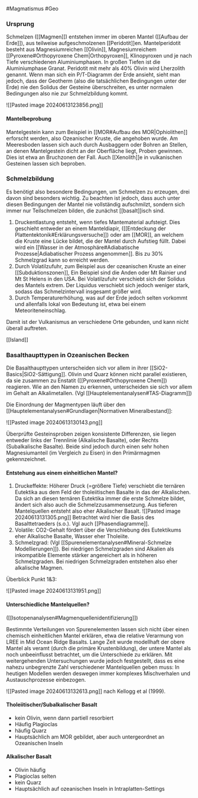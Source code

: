 #Magmatismus #Geo 

### Ursprung

Schmelzen ([[Magmen]]) entstehen immer im oberen Mantel ([[Aufbau der Erde]]), aus teilweise aufgeschmolzenen [[Peridotit]]en. Mantelperidotit besteht aus Magnesiumreichen [[Olivin]], Magnesiumreichem [[Pyroxene#Orthopyroxene Chem|Orthopyroxen]], Klinopyroxen und je nach Tiefe verschiedenen Aluminiumphasen. In großen Tiefen ist die Aluminiumphase Granat. Peridotit mit mehr als 40% Olivin wird Lherzolith genannt.
Wenn man sich ein P/T-Diagramm der Erde ansieht, sieht man jedoch, dass der Geotherm (also die tatsächlichen Bedingungen unter der Erde) nie den Solidus der Gesteine überschreiten, es unter normalen Bedingungen also nie zur Schmelzbildung kommt.

![[Pasted image 20240613123856.png]]

#### Mantelbeprobung

Mantelgestein kann zum Beispiel in [[MOR#Aufbau des MOR|Ophiolithen]] erforscht werden, also Ozeanischer Kruste, die angehoben wurde. Am Meeresboden lassen sich auch durch Ausbaggern oder Bohren an Stellen, an denen Mantelgestein dicht an der Oberfläche liegt, Proben gewinnen. Dies ist etwa an Bruchzonen der Fall. Auch [[Xenolith]]e in vulkanischen Gesteinen lassen sich beproben.

### Schmelzbildung

Es benötigt also besondere Bedingungen, um Schmelzen zu erzeugen, drei davon sind besonders wichtig. Zu beachten ist jedoch, dass auch unter diesen Bedingungen der Mantel nie vollständig aufschmilzt, sondern sich immer nur Teilschmelzen bilden, die zunächst [[basalt]]isch sind.

1. Druckentlastung entsteht, wenn tiefes Mantematerial aufsteigt. Dies geschieht entweder an einem Manteldiapir, ([[Entdeckung der Plattentektonik#Erklärungsversuche]]) oder am [[MOR]], an welchem die Kruste eine Lücke bildet, die der Mantel durch Aufstieg füllt. Dabei wird ein [[Wasser in der Atmosphäre#Adiabatische Prozesse|Adiabatischer Prozess angenommen]]. Bis zu 30% Schmelzgrad kann so erreicht werden.
2. Durch Volatilzufuhr, zum Beispiel aus der ozeanischen Kruste an einer [[Subduktionszonen]], Ein Beispiel sind die Anden oder Mt Rainier und Mt St Helens in den USA. Bei Volatilzufuhr verschiebt sich der Solidus des Mantels extrem. Der Liquidus verschiebt sich jedoch weniger stark, sodass das Schmelzintervall insgesamt größer wird.
3. Durch Temperaturerhöhung, was auf der Erde jedoch selten vorkommt und allenfalls lokal von Bedeutung ist, etwa bei einem Meteoriteneinschlag.
 
 Damit ist der Vulkanismus an verschiedene Orte gebunden, und kann nicht überall auftreten.

[[Island]]

### Basalthaupttypen in Ozeanischen Becken

Die Basalthaupttypen unterscheiden sich vor allem in ihrer [[SiO2-Basics|SiO2-Sättigung]]. Olivin und Quarz können nicht parallel existieren, da sie zusammen zu Enstatit ([[Pyroxene#Orthopyroxene Chem]]) reagieren. Wie an den Namen zu erkennen, unterscheiden sie sich vor allem im Gehalt an Alkalimetallen. (Vgl [[Hauptelementanalysen#TAS-Diagramm]])

Die Einordnung der Magmentypen läuft über den [[Hauptelementanalysen#Grundlagen|Normativen Mineralbestand]]: 

![[Pasted image 20240613130143.png]]

Überprüfte Gesteinsproben zeigen konsistente Differenzen, sie liegen entweder links der Trennlinie (Alkalische Basalte), oder Rechts (Subalkalische Basalte). Beide sind jedoch durch einen sehr hohen Magnesiumanteil (im Vergleich zu Eisen) in den Primärmagmen gekennzeichnet.

#### Entstehung aus einem einheitlichen Mantel?

1. Druckeffekte: Höherer Druck (=größere Tiefe) verschiebt die ternären Eutektika aus dem Feld der tholeiitischen Basalte in das der Alkalischen. Da sich an diesen ternären Eutektika immer die erste Schmelze bildet, ändert sich also auch die Schmelzzusammensetzung. Aus tieferen Mantelquellen entsteht also eher Alkalischer Basalt.
![[Pasted image 20240613131305.png]]
Betrachtet wird hier die Basis des Basalttetraeders (s.o.). Vgl auch [[Phasendiagramme]].
2. Volatile: CO2-Gehalt fördert über die Verschiebung des Eutektikums eher Alkalische Basalte, Wasser eher Tholeiite. 
3. Schmelzgrad: (Vgl [[Spurenelementanalysen#Mineral-Schmelze Modellierungen]]). Bei niedrigen Schmelzgraden sind Alkalien als inkompatible Elemente stärker angereichert als in höheren Schmelzgraden. Bei niedrigen Schmelzgraden entstehen also eher alkalische Magmen.

Überblick Punkt 1&3:

![[Pasted image 20240613131951.png]]

#### Unterschiedliche Mantelquellen?

([[Isotopenanalysen#Magmenquellenidentifizierung]])

Bestimmte Verteilungen von Spurenelementen lassen sich nicht über einen chemisch einheitlichen Mantel erklären, etwa die relative Verarmung von LREE in Mid Ocean Ridge Basalts. Lange Zeit wurde modellhaft der obere Mantel als veramt (durch die primäre Krustenbildung), der untere Mantel als noch unbeeinflusst betrachtet, um die Unterschiede zu erklären. Mit weitergehenden Untersuchungen wurde jedoch festgestellt, dass es eine nahezu unbegrenzte Zahl verschiedener Mantelquellen geben muss: In heutigen Modellen werden deswegen immer komplexes Mischverhalen und Austauschprozesse einbezogen.

![[Pasted image 20240613132613.png]]
nach Kellogg et al (1999).

#### Tholeiitischer/Subalkalischer Basalt

- kein Olivin, wenn dann partiell resorbiert
- Häufig Plagioclas
- häufig Quarz
- Hauptsächlich am MOR gebildet, aber auch untergeordnet an Ozeanischen Inseln

#### Alkalischer Basalt

- Olivin häufig
- Plagioclas selten
- kein Quarz
- Hauptsächlich auf ozeanischen Inseln in Intraplatten-Settings